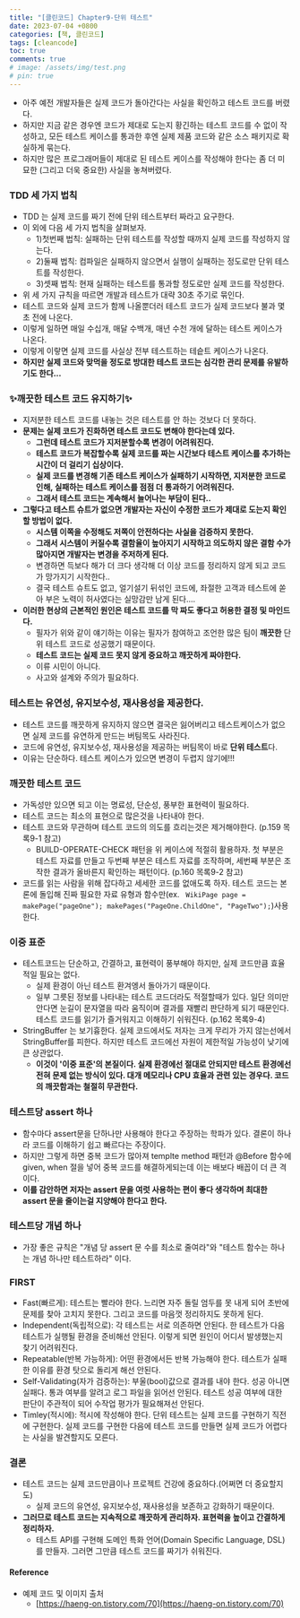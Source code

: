 ```yaml
---
title: "[클린코드] Chapter9-단위 테스트"
date: 2023-07-04 +0800
categories: [책, 클린코드]
tags: [cleancode]
toc: true
comments: true
# image: /assets/img/test.png
# pin: true
---
```


- 아주 예전 개발자들은 실제 코드가 돌아간다는 사실을 확인하고 테스트 코드를 버렸다.
- 하지만 지금 같은 경우엔 코드가 제대로 도는지 황긴하는 테스트 코드를 수 없이 작성하고, 모든 테스트 케이스를 통과한 후엔 실제 제품 코드와 같은 소스 패키지로 확실하게 묶는다.
- 하지만 많은 프로그래머들이 제대로 된 테스트 케이스를 작성해야 한다는 좀 더 미묘한 (그리고 더욱 중요한) 사실을 놓쳐버렸다.

### TDD 세 가지 법칙
- TDD 는 실제 코드를 짜기 전에 단위 테스트부터 짜라고 요구한다.
- 이 외에 다음 세 가지 법칙을 살펴보자.
  - 1)첫번째 법칙: 실패하는 단위 테스트를 작성할 때까지 실제 코드를 작성하지 않는다.
  - 2)둘째 법칙: 컴파일은 실패하지 않으면서 실행이 실패하는 정도로만 단위 테스트를 작성한다.
  - 3)셋째 법칙: 현재 실패하는 테스트를 통과할 정도로만 실제 코드를 작성한다.
- 위 세 가지 규칙을 따르면 개발과 테스트가 대략 30초 주기로 묶인다.
- 테스트 코드와 실제 코드가 함께 나올뿐더러 테스트 코드가 실제 코드보다 불과 몇 초 전에 나온다.
- 이렇게 일하면 매일 수십개, 매달 수백개, 매년 수천 개에 달하는 테스트 케이스가 나온다.
- 이렇게 이랗면 실제 코드를 사실상 전부 테스트하는 테슽트 케이스가 나온다.
- <b>하지만 실제 코드와 맞먹을 정도로 방대한 테스트 코드는 심각한 관리 문제를 유발하기도 한다...</b>

### ✨깨끗한 테스트 코드 유지하기✨
- 지저분한 테스트 코드를 내놓는 것은 테스트를 안 하는 것보다 더 못하다.
- <b>문제는 실제 코드가 진화하면 테스트 코드도 변해야 한다는데 있다.</b>
  - <b>그런데 테스트 코드가 지저분할수록 변경이 어려워진다.</b>
  - <b>테스트 코드가 복잡할수록 실제 코드를 짜는 시간보다 테스트 케이스를 추가하는 시간이 더 걸리기 십상이다.</b>
  - <b>실제 코드를 변경해 기존 테스트 케이스가 실패하기 시작하면, 지저분한 코드로 인해, 실패하는 테스트 케이스를 점점 더 통과하기 어려워진다.</b>
  - <b>그래서 테스트 코드는 계속해서 늘어나는 부담이 된다..</b>
- <b>그렇다고 테스트 슈트가 없으면 개발자는 자신이 수정한 코드가 제대로 도는지 확인할 방법이 없다.</b>
  - <b>시스템 이쪽을 수정해도 저쪽이 안전하다는 사실을 검증하지 못한다.</b>
  - <b>그래서 시스템이 커질수록 결함율이 높아지기 시작하고 의도하지 않은 결함 수가 많아지면 개발자는 변경을 주저하게 된다.</b>
  - 변경하면 득보다 해가 더 크다 생각해 더 이상 코드를 정리하지 않게 되고 코드가 망가지기 시작한다..
  - 결국 테스트 슈트도 없고, 얼기설기 뒤섞인 코드에, 좌절한 고객과 테스트에 쏟아 부은 노력이 허사였다는 실망감만 남게 된다....
- <b>이러한 현상의 근본적인 원인은 테스트 코드를 막 짜도 좋다고 허용한 결정 및 마인드다.</b>
  - 필자가 위와 같이 얘기하는 이유는 필자가 참여하고 조언한 많은 팀이 **깨끗한** 단위 테스트 코드로 성공했기 때문이다.
  - <b>테스트 코드는 실제 코드 못지 않게 중요하고 깨끗하게 짜야한다.</b>
  - 이류 시민이 아니다.
  - 사고와 설계와 주의가 필요하다.

### 테스트는 유연성, 유지보수성, 재사용성을 제공한다.
- 테스트 코드를 깨끗하게 유지하지 않으면 결국은 잃어버리고 테스트케이스가 없으면 실제 코드를 유연하게 만드는 버팀목도 사라진다.
- 코드에 유연성, 유지보수성, 재사용성을 제공하는 버팀목이 바로 **단위 테스트**다.
- 이유는 단순하다. 테스트 케이스가 있으면 변경이 두렵지 않기에!!!

### 깨끗한 테스트 코드
- 가독성만 있으면 되고 이는 명료성, 단순성, 풍부한 표현력이 필요하다.
- 테스트 코드는 최소의 표현으로 많은것을 나타내야 한다.
- 테스트 코드와 무관하며 테스트 코드의 의도를 흐리는것은 제거해야한다. (p.159 목록9-1 참고)
  - BUILD-OPERATE-CHECK 패턴을 위 케이스에 적절히 활용하자. 첫 부분은 테스트 자료를 만들고 두번째 부분은 테스트 자료를 조작하며, 세번째 부분은 조작한 결과가 올바른지 확인하는 패턴이다. (p.160 목록9-2 참고)
- 코드를 읽는 사람을 위해 잡다하고 세세한 코드를 없애도록 하자. 테스트 코드는 본론에 돌입해 진짜 필요한 자료 유형과 함수만(ex. ` WikiPage page = makePage("pageOne"); makePages("PageOne.ChildOne", "PageTwo");`)사용한다.

### 이중 표준
- 테스트코드는 단순하고, 간결하고, 표현력이 풍부해야 하지만, 실제 코드만큼 효율적일 필요는 없다.
  - 실제 환경이 아닌 테스트 환겨엥서 돌아가기 때문이다.
  - 일부 그릇된 정보를 나타내는 테스트 코드더라도 적절할때가 있다. 일단 의미만 안다면 눈길이 문자열을 따라 움직이며 결과를 재빨리 판단하게 되기 때문인다. 테스트 코드를 읽기가 즐거워지고 이해하기 쉬워진다. (p.162 목록9-4)
- StringBuffer 는 보기흉한다. 실제 코드에서도 저자는 크게 무리가 가지 않는선에서 StringBuffer를 피한다. 하지만 테스트 코드에선 자원이 제한적일 가능성이 낮기에 큰 상관없다.
  - **이것이 '이중 표준'의 본질이다. 실제 환경에선 절대로 안되지만 테스트 환경에선 전혀 문제 없는 방식이 있다. 대개 메모리나 CPU 효율과 관련 있는 경우다. 코드의 깨끗함과는 철절히 무관한다.**

### 테스트당 assert 하나
- 함수마다 assert문을 단하나만 사용해야 한다고 주장하는 학파가 있다. 결론이 하나라 코드를 이해하기 쉽고 빠르다는 주장이다.
- 하지만 그렇게 하면 중복 코드가 많아져 templte method 패턴과 @Before 함수에 given, when 절을 넣어 중복 코드를 해결하게되는데 이는 배보다 배꼽이 더 큰 격이다.
- **이를 감안하면 저자는 assert 문을 여럿 사용하는 편이 좋다 생각하며 최대한 assert 문을 줄이는걸 지양해야 한다고 한다.**
  
### 테스트당 개념 하나
- 가장 좋은 규칙은 "개념 당 assert 문 수를 최소로 줄여라"와 "테스트 함수는 하나는 개념 하나만 테스트하라" 이다.

### FIRST
- Fast(빠르게): 테스트는 빨라야 한다. 느리면 자주 돌릴 엄두를 못 내게 되어 초반에 문제를 찾아 고치지 못한다. 그리고 코드를 마음껏 정리하지도 못하게 된다.
- Independent(독립적으로): 각 테스트는 서로 의존하면 안된다. 한 테스트가 다음 테스트가 실행될 환경을 준비해선 안된다. 이렇게 되면 원인이 어디서 발생했는지 찾기 어려워진다.
- Repeatable(반복 가능하게): 어떤 환경에서든 반복 가능해야 한다. 테스트가 실패한 이유를 환경 탓으로 돌리게 해선 안된다.
- Self-Validating(자가 검증하는): 부울(bool)값으로 결과를 내야 한다. 성공 아니면 실패다. 통과 여부를 알려고 로그 파일을 읽어선 안된다. 테스트 성공 여부에 대한 판단이 주관적이 되어 수작업 평가가 필요해져선 안된다.
- Timley(적시에): 적시에 작성해야 한다. 단위 테스트는 실제 코드를 구현하기 직전에 구현한다. 실제 코드를 구현한 다음에 테스트 코드를 만들면 실제 코드가 어렵다는 사실을 발견할지도 모른다.

### 결론
- 테스트 코드는 실제 코드만큼이나 프로젝트 건강에 중요하다.(어쩌면 더 중요할지도)
  - 실제 코드의 유연성, 유지보수성, 재사용성을 보존하고 강화하기 때문이다.
- **그러므로 테스트 코드는 지속적으로 깨끗하게 관리하자. 표현력을 높이고 간결하게 정리하자.**
  - 테스트 API를 구현해 도메인 특화 언어(Domain Specific Language, DSL)를 만들자. 그러면 그만큼 테스트 코드를 짜기가 쉬워진다.

#### Reference
- 예제 코드 및 이미지 출처
  - [https://haeng-on.tistory.com/70](https://haeng-on.tistory.com/70)
